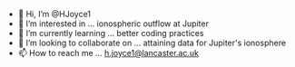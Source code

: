 - 👋 Hi, I’m @HJoyce1
- 👀 I’m interested in ... ionospheric outflow at Jupiter
- 🌱 I’m currently learning ... better coding practices 
- 💞️ I’m looking to collaborate on ... attaining data for Jupiter's ionosphere
- 📫 How to reach me ... h.joyce1@lancaster.ac.uk

